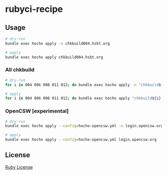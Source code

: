 # rubyci-recipe

## Usage

```bash
# dry-run
bundle exec hocho apply -n chkbuild004.hsbt.org

# apply
bundle exec hocho apply chkbuild004.hsbt.org
```

### All chkbuild

```bash
# dry-run
for i in 004 006 008 011 012; do bundle exec hocho apply -n "chkbuild${i}.hsbt.org"; done

# apply
for i in 004 006 008 011 012; do bundle exec hocho apply "chkbuild${i}.hsbt.org"; done
```

### OpenCSW [experimental]

```bash
# dry-run
bundle exec hocho apply --config=hocho-opencsw.yml -n login.opencsw.org

# apply
bundle exec hocho apply --config=hocho-opencsw.yml login.opencsw.org
```

## License

[Ruby License](https://www.ruby-lang.org/en/about/license.txt)
